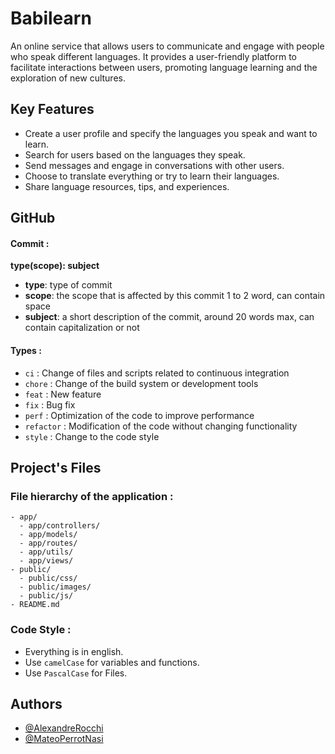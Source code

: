 # Babilearn
An online service that allows users to communicate and engage with people who speak different languages. It provides a user-friendly platform to facilitate interactions between users, promoting language learning and the exploration of new cultures.

## Key Features
* Create a user profile and specify the languages you speak and want to learn.
* Search for users based on the languages they speak.
* Send messages and engage in conversations with other users.
* Choose to translate everything or try to learn their languages.
* Share language resources, tips, and experiences.

## GitHub

#### Commit :

**type(scope): subject**

* **type**: type of commit
* **scope**: the scope that is affected by this commit 1 to 2 word, can contain space
* **subject**: a short description of the commit, around 20 words max, can contain capitalization or not

#### Types :

* `ci` : Change of files and scripts related to continuous integration
* `chore` : Change of the build system or development tools
* `feat` : New feature
* `fix` : Bug fix
* `perf` : Optimization of the code to improve performance
* `refactor` : Modification of the code without changing functionality
* `style` : Change to the code style

## Project's Files

### File hierarchy of the application :

```
- app/
  - app/controllers/
  - app/models/
  - app/routes/
  - app/utils/
  - app/views/
- public/
  - public/css/
  - public/images/
  - public/js/
- README.md
```

### Code Style :
* Everything is in english.
* Use `camelCase` for variables and functions.
* Use `PascalCase` for Files.

## Authors

* [@AlexandreRocchi](https://github.com/AlexandreRocchi)
* [@MateoPerrotNasi](https://github.com/MateoPerrotNasi)
